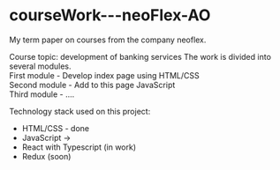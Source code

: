 # courseWork---neoFlex-AO
My term paper on courses from the company neoflex.

Course topic: development of banking services
The work is divided into several modules.
<br>
First module - Develop index page using HTML/CSS
<br>
Second module - Add to this page JavaScript
<br>
Third module - ....

Technology stack used on this project:
<ul>
<li>HTML/CSS - done</li>
<li>JavaScript -> </li>
<li>React with Typescript (in work)</li>
<li>Redux (soon)</li>
</ul>

